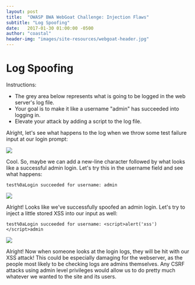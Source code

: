 ```yaml
---
layout: post
title:  "OWASP BWA WebGoat Challenge: Injection Flaws"
subtitle: "Log Spoofing"
date:   2017-01-30 01:00:00 -0500
author: "coastal"
header-img: "images/site-resources/webgoat-header.jpg"
---
```

# Log Spoofing
Instructions:

- The grey area below represents what is going to be logged in the web server's log file.
- Your goal is to make it like a username "admin" has succeeded into logging in.
- Elevate your attack by adding a script to the log file. 

Alright, let's see what happens to the log when we throw some test failure input at our login prompt:

<img src="{{ site.baseurl }}/images/webgoat/2017-01-30-webgoat_part_10_continued/test-login.jpg">

Cool. So, maybe we can add a new-line character followed by what looks like a successful admin login. Let's try this in the username field and see what happens:

```
test%0aLogin succeeded for username: admin
```

<img src="{{ site.baseurl }}/images/webgoat/2017-01-30-webgoat_part_10_continued/test-admin.jpg">

Alright! Looks like we've successfully spoofed an admin login. Let's try to inject a little stored XSS into our input as well:

```
test%0aLogin succeeded for username: <script>alert('xss')</script>admin
```

<img src="{{ site.baseurl }}/images/webgoat/2017-01-30-webgoat_part_10_continued/test-admin-alert.jpg">

Alright! Now when someone looks at the login logs, they will be hit with our XSS attack! This could be especially damaging for the webserver, as the people most likely to be checking logs are admins themselves. Any CSRF attacks using admin level privileges would allow us to do pretty much whatever we wanted to the site and its users.